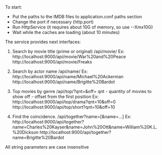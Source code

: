 To start:
* Put the paths to the IMDB files to application.conf paths section
* Change the port if necessary (http.port)
* Run HttpService (it requires about 10G of memory, so use --Xmx10G)
* Wait while the caches are loading (about 10 minutes)

The service provides next interfaces:
1. Search by movie title (prime or original)
/api/movie/<Movie name>
Ex:
    http://localhost:9000/api/movie/War%20and%20Peace
    http://localhost:9000/api/movie/Freaks

2. Search by actor name
/api/name/<Actor name>
Ex:
    http://localhost:9000/api/name/Michael%20Ackerman
    http://localhost:9000/api/name/Brigitte%20Bardot

3. Top movies by genre
/api/top/<genre name>?qnt=<positive number>&off=<non negative number>
qnt - quantity of movies to show
off - offset from the first position
Ex:
    http://localhost:9000/api/top/drama?qnt=10&off=0
    http://localhost:9000/api/top/short?qnt=10&off=10

4. Find the coincidence.
/api/together?name=<actor name>[&name=<actor name>...]
Ex:
    http://localhost:9000/api/together?name=Charles%20Kayser&name=John%20Ott&name=William%20K.L.%20Dickson
    http://localhost:9000/api/together?name=Brigitte%20Bardot

All string parameters are case insensitive